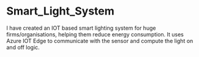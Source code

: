 # Smart_Light_System
I have created an IOT based smart lighting system for huge firms/organisations, helping them reduce energy consumption. It uses Azure IOT Edge to communicate with the sensor and compute the light on and off logic.
